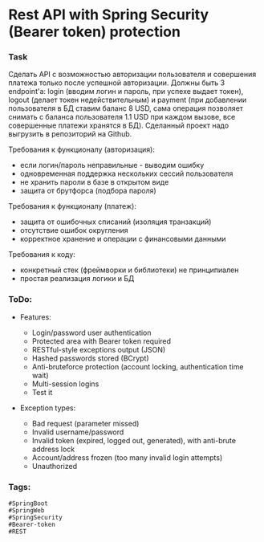# Rest API with Spring Security (Bearer token) protection

### Task
Сделать API с возможностью авторизации пользователя и совершения платежа только после успешной авторизации. Должны быть 3 endpoint'а:
login (вводим логин и пароль, при успехе выдает токен), 
logout (делает токен недействительным) и 
payment (при добавлении пользователя в БД ставим баланс 8 USD, сама операция позволяет снимать с баланса пользователя 1.1 USD при каждом вызове, все совершенные платежи хранятся в БД). Сделанный проект надо выгрузить в репозиторий на Github.

Требования к функционалу (авторизация):
- если логин/пароль неправильные - выводим ошибку
- одновременная поддержка нескольких сессий пользователя
- не хранить пароли в базе в открытом виде
- защита от брутфорса (подбора пароля)

Требования к функционалу (платеж):
- защита от ошибочных списаний (изоляция транзакций)
- отсутствие ошибок округления
- корректное хранение и операции с финансовыми данными

Требования к коду:
- конкретный стек (фреймворки и библиотеки) не принципиален
- простая реализация логики и БД

### ToDo:
- Features:
  + Login/password user authentication
  + Protected area with Bearer token required
  + RESTful-style exceptions output (JSON)
  + Hashed passwords stored (BCrypt)
  + Anti-bruteforce protection (account locking, authentication time wait)
  + Multi-session logins
  + Test it
  
- Exception types:
    + Bad request (parameter missed)
    + Invalid username/password
    + Invalid token (expired, logged out, generated), with anti-brute address lock
    + Account/address frozen (too many invalid login attempts)
    + Unauthorized
    
### Tags:
    #SpringBoot
    #SpringWeb
    #SpringSecurity
    #Bearer-token
    #REST